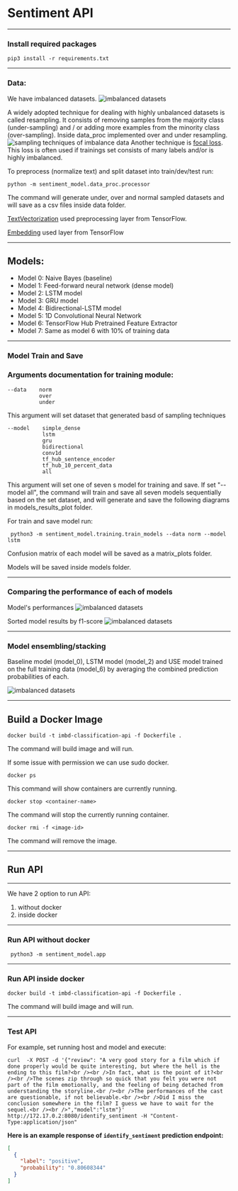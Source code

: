 # Sentiment API
***
### Install required packages

    pip3 install -r requirements.txt
***
### Data:

We have imbalanced datasets.
![imbalanced datasets](sentiment_model/data_plots/main_data_plot.png)

A widely adopted technique for dealing with highly unbalanced datasets is called resampling. It consists of removing
samples from the majority class (under-sampling) and / or adding more examples from the minority class (over-sampling).
Inside data_proc implemented over and under resampling.
![sampling techniques of imbalance data](resources/resampling.png)
Another technique
is [focal loss](https://www.tensorflow.org/addons/api_docs/python/tfa/losses/sigmoid_focal_crossentropy). This loss is
often used if trainings set consists of many labels and/or is highly imbalanced.

To preprocess (normalize text) and split dataset into train/dev/test run:
    
    python -m sentiment_model.data_proc.processor

The command will generate under, over and normal sampled datasets and will save as a csv files inside data folder.

[TextVectorization](https://www.tensorflow.org/api_docs/python/tf/keras/layers/TextVectorization) used preprocessing layer from TensorFlow.

[Embedding](https://www.tensorflow.org/api_docs/python/tf/keras/layers/Embedding) used layer from TensorFlow
***

## Models:

* Model 0: Naive Bayes (baseline)
* Model 1: Feed-forward neural network (dense model)
* Model 2: LSTM model
* Model 3: GRU model
* Model 4: Bidirectional-LSTM model
* Model 5: 1D Convolutional Neural Network
* Model 6: TensorFlow Hub Pretrained Feature Extractor
* Model 7: Same as model 6 with 10% of training data
***
### Model Train and Save

### Arguments documentation for training module:

```
--data    norm
          over
          under               
```
This argument will set dataset that generated basd of sampling techniques 

```
--model    simple_dense
           lstm
           gru
           bidirectional
           conv1d 
           tf_hub_sentence_encoder
           tf_hub_10_percent_data
           all                
```
This argument will set one of seven s model for training and save. If set "--model all", the command will train and save all seven models sequentially based on the set dataset, and will generate and save the following diagrams in models_results_plot folder.

For train and save model run:

     python3 -m sentiment_model.training.train_models --data norm --model lstm

Confusion matrix of each model will be saved as a matrix_plots folder.

Models will be saved inside models folder. 
***
### Comparing the performance of each of models

Model's performances
![imbalanced datasets](sentiment_model/models_results_plots/all_models_results.png)

Sorted model results by f1-score
![imbalanced datasets](sentiment_model/models_results_plots/all_models_f1_score.png)
***
### Model ensembling/stacking

Baseline model (model_0), LSTM model (model_2) and USE model trained on the full training data (model_6) by averaging the combined prediction probabilities of each.

![imbalanced datasets](sentiment_model/models_results_plots/all_models_f1_score_df_under_sampled.png)

***
## Build a Docker Image

    docker build -t imbd-classification-api -f Dockerfile .

The command will build image and will run.

If some issue with permission we can use sudo docker.

    docker ps

This command will show containers are currently running.

    docker stop <container-name>

The command will stop the currently running container.

    docker rmi -f <image-id>

The command will remove the image.
***

## Run API
***
We have 2 option to run API:
1. without docker
2. inside docker
***
### Run API without docker

     python3 -m sentiment_model.app

***

### Run API inside docker

    docker build -t imbd-classification-api -f Dockerfile .

The command will build image and will run. 
***

### Test API

For example, set running host and model and execute:

    curl  -X POST -d '{"review": "A very good story for a film which if done properly would be quite interesting, but where the hell is the ending to this film?<br /><br />In fact, what is the point of it?<br /><br />The scenes zip through so quick that you felt you were not part of the film emotionally, and the feeling of being detached from understanding the storyline.<br /><br />The performances of the cast are questionable, if not believable.<br /><br />Did I miss the conclusion somewhere in the film? I guess we have to wait for the sequel.<br /><br />","model":"lstm"}'  http://172.17.0.2:8080/identify_sentiment -H "Content-Type:application/json"



**Here is an example response of `identify_sentiment` prediction endpoint:**

```json
[
  {
    "label": "positive",
    "probability": "0.80608344"
  }
]
```